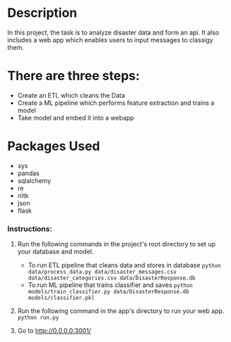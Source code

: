 # Description 
In this project, the task is to analyze disaster data and form an api. It also includes a web app which enables users to input messages to classigy them. 
# There are three steps:

* Create an ETL which cleans the Data
* Create a ML pipeline which performs feature extraction and trains a model
* Take model and embed it into a webapp


# Packages Used
* sys
* pandas
* sqlalchemy
* re
* nltk
* json
* flask

### Instructions:
1. Run the following commands in the project's root directory to set up your database and model.

    - To run ETL pipeline that cleans data and stores in database
        `python data/process_data.py data/disaster_messages.csv data/disaster_categories.csv data/DisasterResponse.db`
    - To run ML pipeline that trains classifier and saves
        `python models/train_classifier.py data/DisasterResponse.db models/classifier.pkl`

2. Run the following command in the app's directory to run your web app.
    `python run.py`

3. Go to http://0.0.0.0:3001/

